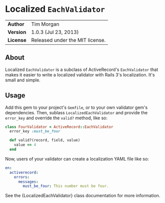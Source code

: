 Localized `EachValidator`
=========================

|             |                                 |
|:------------|:--------------------------------|
| **Author**  | Tim Morgan                      |
| **Version** | 1.0.3 (Jul 23, 2013)            |
| **License** | Released under the MIT license. |

About
-----

Localized `EachValidator` is a subclass of ActiveRecord's `EachValidator` that
makes it easier to write a localized validator with Rails 3's localization. It's
small and simple.

Usage
-----

Add this gem to your project's `Gemfile`, or to your own validator gem's
dependencies. Then, sublass `LocalizedEachValidator` and provide the `error_key`
and override the `valid?` method, like so:

```` ruby
class FourValidator < ActiveRecord::EachValidator
  error_key :must_be_four

  def valid?(record, field, value)
    value == 4
  end
````

Now, users of your validator can create a localization YAML file like so:

```` yaml
en:
  activerecord:
	errors:
	  messages:
	    must_be_four: This number must be four.
````


See the {LocalizedEachValidator} class documentation for more information.
